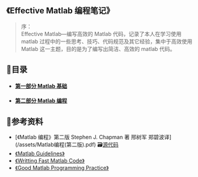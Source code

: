 ## 《Effective Matlab 编程笔记》

> 序：  
> Effective Matlab—编写高效的 Matlab 代码，记录了本人在学习使用 matlab 过程中的一些思考、技巧、代码规范及其它经验，集中于高效使用 Matlab 这一主题，目的是为了编写出简洁、高效的 matlab 代码。

## 📑目录

* #### [ 第一部分 Matlab 基础](matlab基础.md)
* ####  [第二部分 Matlab 编程](/docs/Matlab编程.md)

## 🔎参考资料

* \[《Matlab 编程》第二版 Stephen J. Chapman 著 邢树军 郑碧波译\]\(/assets/Matlab编程\(第二版\).pdf\)    🗃[源代码](/assets/《Matlab编程》源码)
* [《Matlab Guidelines》]()
* [《Writting Fast Matlab Code》]()
* [《Good Matlab Programming Practice》]()



